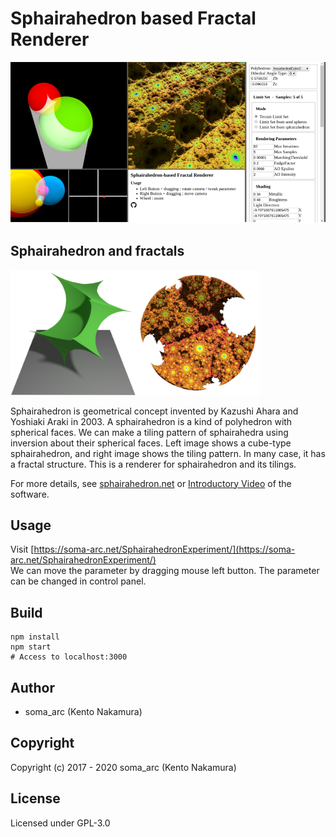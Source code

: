 # Sphairahedron based Fractal Renderer

![Renderer](./img/renderer.png)

## Sphairahedron and fractals

<img src="./img/cube.png" width="200px" height="200px"><img src="./img/final.png" width="200px" height="200px">

Sphairahedron is geometrical concept invented by Kazushi Ahara and Yoshiaki Araki in 2003. A sphairahedron is a kind of polyhedron with spherical faces. We can make a tiling pattern of sphairahedra using inversion about their
spherical faces. Left image shows a cube-type sphairahedron, and right image shows the tiling pattern. In many case, it has a fractal structure.
This is a renderer for sphairahedron and its tilings.

For more details, see [sphairahedron.net](https://sphairahedron.net) or 
[Introductory Video](https://www.youtube.com/watch?v=vgrGWiYf-xU) of the software.

## Usage
Visit [https://soma-arc.net/SphairahedronExperiment/](https://soma-arc.net/SphairahedronExperiment/)  
We can move the parameter by dragging mouse left button. The parameter can be changed in control panel.

## Build
```
npm install  
npm start  
# Access to localhost:3000  
```

## Author
- soma_arc (Kento Nakamura)

## Copyright
Copyright (c) 2017 - 2020 soma_arc (Kento Nakamura)
## License
Licensed under GPL-3.0
